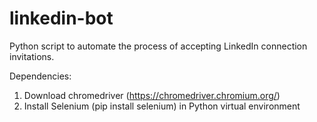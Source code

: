 # linkedin-bot
Python script to automate the process of accepting LinkedIn connection invitations.

Dependencies:
1. Download chromedriver (https://chromedriver.chromium.org/)
2. Install Selenium (pip install selenium) in Python virtual environment
